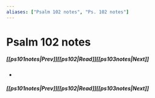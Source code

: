 ```yaml
---
aliases: ["Psalm 102 notes", "Ps. 102 notes"]
---
```

# Psalm 102 notes
##### <span class=arrow-left></span>[[ps101notes|Prev]]<span class=navigation-separator></span>[[ps102|Read]]<span class=navigation-separator></span>[[ps103notes|Next]]<span class=arrow-right></span>
- 
##### <span class=arrow-left></span>[[ps101notes|Prev]]<span class=navigation-separator></span>[[ps102|Read]]<span class=navigation-separator></span>[[ps103notes|Next]]<span class=arrow-right></span>